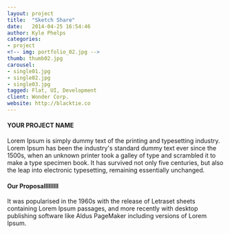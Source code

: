 ```yaml
---
layout: project
title:  "Sketch Share"
date:   2014-04-25 16:54:46
author: Kyle Phelps
categories:
- project
<!-- img: portfolio_02.jpg -->
thumb: thumb02.jpg
carousel:
- single01.jpg
- single02.jpg
- single03.jpg
tagged: Flat, UI, Development
client: Wonder Corp.
website: http://blacktie.co
---
```

#### YOUR PROJECT NAME
Lorem Ipsum is simply dummy text of the printing and typesetting industry. Lorem Ipsum has been the industry's standard dummy text ever since the 1500s, when an unknown printer took a galley of type and scrambled it to make a type specimen book. It has survived not only five centuries, but also the leap into electronic typesetting, remaining essentially unchanged.

#### Our Proposalllllllll
It was popularised in the 1960s with the release of Letraset sheets containing Lorem Ipsum passages, and more recently with desktop publishing software like Aldus PageMaker including versions of Lorem Ipsum.
